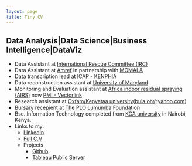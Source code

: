 ```yaml
---
layout: page
title: Tiny CV
---
```


## Data Analysis|Data Science|Business Intelligence|DataViz
* Data Assistant at [International Rescue Committee (IRC)](https://www.rescue.org/)
* Data Assistant at [Amref](https://amref.org/) in partnership with [MOMALA](https://momala.org/)
* Data transcription lead at [ICAP - KENPHIA](https://phia.icap.columbia.edu/countries/kenya/)
* Data reconstruction assistant at [University of Maryland](http://www.ciheb.ihv.org/About-Us/Where-We-Work/Kenya/)
* Monitoring and Evaluation assistant at [Africa indoor residual spraying (AIRS)](https://pmivectorlink.org/where-we-work/kenya/) now [PMI - Vectorlink](https://pmivectorlink.org/where-we-work/kenya/)
* Research assistant at [Oxfam/Kenyataa university](bula.hannah@ku.ac.ke)(bula.oh@yahoo.com)
* Bursary recepient at [The PLO Lumumba Foundation](https://plofoundation.org/)
* Bsc. Information Technology completed from [KCA university](https://www.kca.ac.ke/) in Nairobi, Kenya. 
* Links to my:
    * [LinkedIn](https://www.linkedin.com/in/peter-onyango-184446132/)
    * [Full C.V](https://drive.google.com/open?id=1CkZuQU9waA09SJGlL7vhOaERryQIQ-Fq)
    * Projects
         - [Github](https://github.com/peter-akworo?tab=repositories)
         - [Tableau Public Server](https://public.tableau.com/profile/peter.otieno5509#!/)
